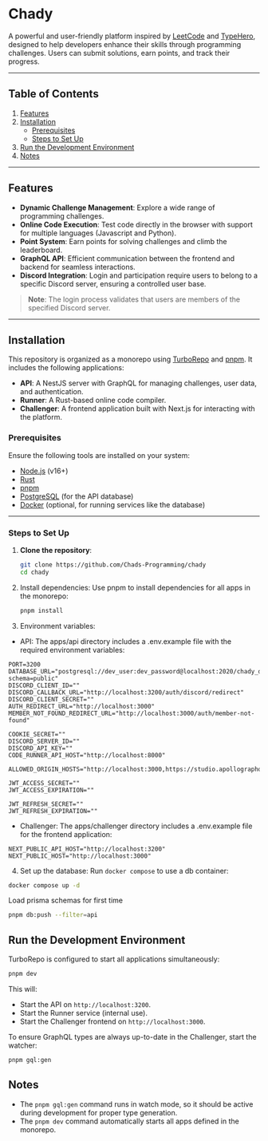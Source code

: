 # Chady

A powerful and user-friendly platform inspired by [LeetCode](https://leetcode.com/) and [TypeHero](https://typehero.dev/), designed to help developers enhance their skills through programming challenges. Users can submit solutions, earn points, and track their progress.

---

## Table of Contents

1. [Features](#features)
2. [Installation](#installation)
   - [Prerequisites](#prerequisites)
   - [Steps to Set Up](#steps-to-set-up)
3. [Run the Development Environment](#run-the-development-environment)
4. [Notes](#notes)

---

## Features

- **Dynamic Challenge Management**: Explore a wide range of programming challenges.
- **Online Code Execution**: Test code directly in the browser with support for multiple languages (Javascript and Python).
- **Point System**: Earn points for solving challenges and climb the leaderboard.
- **GraphQL API**: Efficient communication between the frontend and backend for seamless interactions.
- **Discord Integration**: Login and participation require users to belong to a specific Discord server, ensuring a controlled user base.

> **Note**: The login process validates that users are members of the specified Discord server.

---

## Installation

This repository is organized as a monorepo using [TurboRepo](https://turbo.build/) and [pnpm](https://pnpm.io/). It includes the following applications:

- **API**: A NestJS server with GraphQL for managing challenges, user data, and authentication.
- **Runner**: A Rust-based online code compiler.
- **Challenger**: A frontend application built with Next.js for interacting with the platform.


### Prerequisites

Ensure the following tools are installed on your system:
- [Node.js](https://nodejs.org/) (v16+)
- [Rust](https://www.rust-lang.org/tools/install)
- [pnpm](https://pnpm.io/installation)
- [PostgreSQL](https://www.postgresql.org/download/) (for the API database)
- [Docker](https://www.docker.com/) (optional, for running services like the database)

---

### Steps to Set Up

1. **Clone the repository**:
   ```bash
   git clone https://github.com/Chads-Programming/chady
   cd chady
   ```
2. Install dependencies: Use pnpm to install dependencies for all apps in the monorepo:
   ```bash
   pnpm install
   ```
3. Environment variables:
  * API: The apps/api directory includes a .env.example file with the required environment variables:

  ```text
  PORT=3200
  DATABASE_URL="postgresql://dev_user:dev_password@localhost:2020/chady_db?schema=public"
  DISCORD_CLIENT_ID=""
  DISCORD_CALLBACK_URL="http://localhost:3200/auth/discord/redirect"
  DISCORD_CLIENT_SECRET=""
  AUTH_REDIRECT_URL="http://localhost:3000"
  MEMBER_NOT_FOUND_REDIRECT_URL="http://localhost:3000/auth/member-not-found"

  COOKIE_SECRET=""
  DISCORD_SERVER_ID=""
  DISCORD_API_KEY=""
  CODE_RUNNER_API_HOST="http://localhost:8000"

  ALLOWED_ORIGIN_HOSTS="http://localhost:3000,https://studio.apollographql.com"

  JWT_ACCESS_SECRET=""
  JWT_ACCESS_EXPIRATION=""

  JWT_REFRESH_SECRET=""
  JWT_REFRESH_EXPIRATION=""
  ```

  * Challenger: The apps/challenger directory includes a .env.example file for the frontend application:

  ```text
  NEXT_PUBLIC_API_HOST="http://localhost:3200"
  NEXT_PUBLIC_HOST="http://localhost:3000"
  ```
4. Set up the database:
Run `docker compose` to use a db container:

```bash
docker compose up -d
```
Load prisma schemas for first time

```bash
pnpm db:push --filter=api
```


## Run the Development Environment

TurboRepo is configured to start all applications simultaneously:
```bash
pnpm dev
```

This will:

* Start the API on `http://localhost:3200`.
* Start the Runner service (internal use).
* Start the Challenger frontend on `http://localhost:3000`.

To ensure GraphQL types are always up-to-date in the Challenger, start the watcher:

```bash
pnpm gql:gen
```

## Notes

- The `pnpm gql:gen` command runs in watch mode, so it should be active during development for proper type generation.
- The `pnpm dev` command automatically starts all apps defined in the monorepo.
